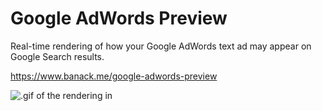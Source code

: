 # Google AdWords Preview
Real-time rendering of how your Google AdWords text ad may appear on Google Search results.

https://www.banack.me/google-adwords-preview

![.gif of the rendering in](https://github.com/zbanack/google-adwords-preview/raw/blob/master/promo/demo.gif?raw=true)
